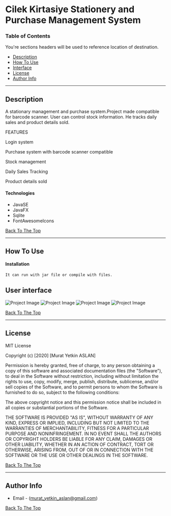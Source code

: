 # Cilek Kirtasiye Stationery and Purchase Management System



### Table of Contents
You're sections headers will be used to reference location of destination.

- [Description](#description)
- [How To Use](#how-to-use)
- [Interface](#interface)
- [License](#license)
- [Author Info](#author-info)

---

## Description

A stationary management and purchase system.Project made compatible for barcode scanner. 
User can control stock information. He tracks daily sales and product details sold.

FEATURES 


Login system


Purchase system with barcode scanner compatible


Stock management


Daily Sales Tracking


Product details sold


#### Technologies

- JavaSE
- JavaFX
- Sqlite
- FontAwesomeIcons

[Back To The Top](#read-me-template)

---

## How To Use

#### Installation
    It can run with jar file or compile with files.


## User interface
![Project Image](https://i.ibb.co/5GFy9bg/image-2020-12-09-014735.png) 
![Project Image](https://i.ibb.co/c1z1Hb9/image-2020-12-09-014444.png)
![Project Image](https://i.ibb.co/MMDwRRx/image-2020-12-09-014906.png)
![Project Image](https://i.ibb.co/k5mP3Tr/image-2020-12-09-015216.png)

[Back To The Top](#read-me-template)


---

## License

MIT License

Copyright (c) [2020] [Murat Yetkin ASLAN]

Permission is hereby granted, free of charge, to any person obtaining a copy
of this software and associated documentation files (the "Software"), to deal
in the Software without restriction, including without limitation the rights
to use, copy, modify, merge, publish, distribute, sublicense, and/or sell
copies of the Software, and to permit persons to whom the Software is
furnished to do so, subject to the following conditions:

The above copyright notice and this permission notice shall be included in all
copies or substantial portions of the Software.

THE SOFTWARE IS PROVIDED "AS IS", WITHOUT WARRANTY OF ANY KIND, EXPRESS OR
IMPLIED, INCLUDING BUT NOT LIMITED TO THE WARRANTIES OF MERCHANTABILITY,
FITNESS FOR A PARTICULAR PURPOSE AND NONINFRINGEMENT. IN NO EVENT SHALL THE
AUTHORS OR COPYRIGHT HOLDERS BE LIABLE FOR ANY CLAIM, DAMAGES OR OTHER
LIABILITY, WHETHER IN AN ACTION OF CONTRACT, TORT OR OTHERWISE, ARISING FROM,
OUT OF OR IN CONNECTION WITH THE SOFTWARE OR THE USE OR OTHER DEALINGS IN THE
SOFTWARE.

[Back To The Top](#read-me-template)

---

## Author Info

- Email - (murat_yetkin_aslan@gmail.com)


[Back To The Top](#read-me-template)
